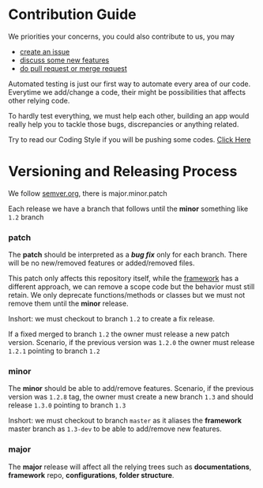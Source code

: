 # Contribution Guide

We priorities your concerns, you could also contribute to us, you may
- [create an issue](https://github.com/phalconslayer/framework/issues/new)
- [discuss some new features](https://phalconslayer.readme.io/discuss-new)
- [do pull request or merge request](https://github.com/phalconslayer/framework/pulls)

Automated testing is just our first way to automate every area of our code. Everytime we add/change a code, their might be possibilities that affects other relying code.

To hardly test everything, we must help each other, building an app would really help you to tackle those bugs, discrepancies or anything related.

Try to read our Coding Style if you will be pushing some codes. [Click Here](https://phalconslayer.readme.io/docs/misc-coding-style)

# Versioning and Releasing Process

We follow [semver.org](http://semver.org), there is major.minor.patch

Each release we have a branch that follows until the **minor** something like ``1.2`` branch

### patch

The **patch** should be interpreted as a ***bug fix*** only for each branch. There will be no new/removed features or added/removed files.

This patch only affects this repository itself, while the [framework](https://github.com/phalconslayer/framework) has a different approach, we can remove a scope code but the behavior must still retain. We only deprecate functions/methods or classes but we must not remove them until the **minor** release.

Inshort: we must checkout to branch ``1.2`` to create a fix release.

If a fixed merged to branch ``1.2`` the owner must release a new patch version.
Scenario, if the previous version was ``1.2.0`` the owner must release ``1.2.1`` pointing to branch ``1.2``

### minor

The **minor** should be able to add/remove features.
Scenario, if the previous version was ``1.2.8`` tag, the owner must create a new branch ``1.3`` and should release ``1.3.0`` pointing to branch ``1.3``

Inshort: we must checkout to branch ``master`` as it aliases the **framework** master branch as ``1.3-dev`` to be able to add/remove new features.

### major

The **major** release will affect all the relying trees such as **documentations**, **framework** repo, **configurations**, **folder structure**.
